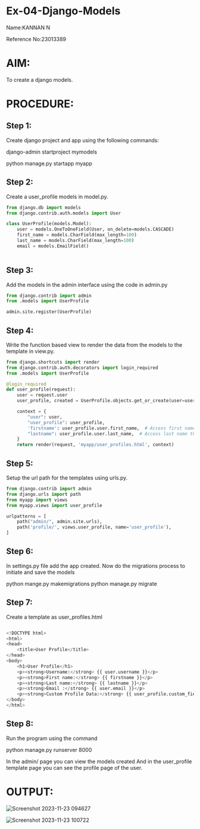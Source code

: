 # Ex-04-Django-Models

Name:KANNAN N

Reference No:23013389

# AIM:
To create a django models.

# PROCEDURE:
## Step 1:
Create django project and app using the following commands:

django-admin startproject mymodels

python manage.py startapp myapp

## Step 2:
Create a user_profile models in model.py.

```python
from django.db import models
from django.contrib.auth.models import User

class UserProfile(models.Model):
    user = models.OneToOneField(User, on_delete=models.CASCADE)
    first_name = models.CharField(max_length=100)
    last_name = models.CharField(max_length=100)
    email = models.EmailField()
    
```
## Step 3:
Add the models in the admin interface using the code in admin.py

```python 
from django.contrib import admin
from .models import UserProfile

admin.site.register(UserProfile)

```
## Step 4:
Write the function based view to render the data from the models to the template in view.py.

```python
from django.shortcuts import render
from django.contrib.auth.decorators import login_required
from .models import UserProfile

@login_required
def user_profile(request):
    user = request.user
    user_profile, created = UserProfile.objects.get_or_create(user=user)

    context = {
        "user": user,
        "user_profile": user_profile,
        'firstname': user_profile.user.first_name,  # Access first name through the related User model
        "lastname": user_profile.user.last_name,  # Access last name through the related User model
    }
    return render(request, 'myapp/user_profiles.html', context)

```
## Step 5:
Setup the url path for the templates using urls.py.
```python
from django.contrib import admin
from django.urls import path
from myapp import views
from myapp.views import user_profile

urlpatterns = [
    path("admin/", admin.site.urls),
    path('profile/', views.user_profile, name='user_profile'),
]


```
## Step 6:
In settings.py file add the app created. Now do the migrations process to initiate and save the models

python mange.py makemigrations python manage.py migrate

## Step 7:
Create a template as user_profiles.html

```python

<!DOCTYPE html>
<html>
<head>
    <title>User Profile</title>
</head>
<body>
    <h1>User Profile</h1>
    <p><strong>Username:</strong> {{ user.username }}</p>
    <p><strong>First name:</strong> {{ firstname }}</p>
    <p><strong>Last name:</strong> {{ lastname }}</p>
    <p><strong>Email :</strong> {{ user.email }}</p>
    <p><strong>Custom Profile Data:</strong> {{ user_profile.custom_field }}</p>
</body>
</html>
```
## Step 8:
Run the program using the command

python manage.py runserver 8000

In the admin/ page you can view the models created And in the user_profile template page you can see the profile page of the user.

# OUTPUT:
![Screenshot 2023-11-23 094627](https://github.com/kannan-nagaraju/ODD2023-WT-Ex-04-Django-Models/assets/145742755/c6cbc5e0-5ab5-4a90-a986-f25e006e6b46)

![Screenshot 2023-11-23 100722](https://github.com/kannan-nagaraju/ODD2023-WT-Ex-04-Django-Models/assets/145742755/89354d3f-7c9d-4c3e-bffe-b10b2529e03e)
